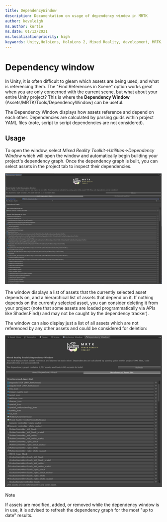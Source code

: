 ```yaml
---
title: DependencyWindow
description: Documentation on usage of dependency window in MRTK
author: keveleigh
ms.author: kurtie
ms.date: 01/12/2021
ms.localizationpriority: high
keywords: Unity,HoloLens, HoloLens 2, Mixed Reality, development, MRTK,
---
```


# Dependency window

In Unity, it is often difficult to gleam which assets are being used, and what is referencing them. The "Find References in Scene" option works great when you are only concerned with the current scene, but what about your entire Unity project? This is where the **Dependency Window** (Assets/MRTK/Tools/DependencyWindow) can be useful.

The Dependency Window displays how assets reference and depend on each other. Dependencies are calculated by parsing guids within project YAML files (note, script to script dependencies are not considered).

## Usage

To open the window, select *Mixed Reality Toolkit->Utilities->Dependency Window* which will open the window and automatically begin building your project's dependency graph. Once the dependency graph is built, you can select assets in the project tab to inspect their dependencies.

![Dependency window](../Images/DependencyWindow/MRTK_Dependency_Window.png)

The window displays a list of assets that the currently selected asset depends on, and a hierarchical list of assets that depend on it. If nothing depends on the currently selected asset, you can consider deleting it from your project (note that some assets are loaded programmatically via APIs like Shader.Find() and may not be caught by the dependency tracker).

The window can also display just a list of all assets which are not referenced by any other assets and could be considered for deletion:

![Dependency window showing unreferenced assets](../Images/DependencyWindow/MRTK_Dependency_Window_Unreferenced.png)

> [!NOTE]
> If assets are modified, added, or removed while the dependency window is in use, it is advised to refresh the dependency graph for the most "up to date" results.

